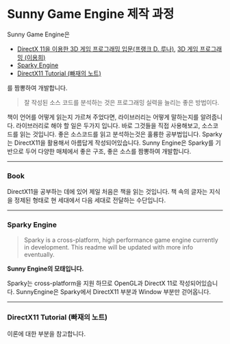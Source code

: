 # Sunny Game Engine 제작 과정

Sunny Game Engine은

- [DirectX 11을 이용한 3D 게임 프로그래밍 입문(프랭크 D. 루나)](http://www.hanbit.co.kr/store/books/look.php?p_code=B7322464193), [3D 게임 프로그래밍 (이용희)](https://www.freelec.co.kr/book/catalogue_view.asp?UID=126)
- [Sparky Engine](https://github.com/TheCherno/Sparky)
- [DirectX11 Tutorial (빠재의 노트)](http://ppparkje.tistory.com/category/%EA%B0%95%EC%A2%8C%EB%B2%88%EC%97%AD/DirectX%2011)

를 짬뽕하여 개발합니다.


> 잘 작성된 소스 코드를 분석하는 것은 프로그래밍 실력을 늘리는 좋은 방법이다.

책이 언어를 어떻게 읽는지 가르쳐 주었다면, 라이브러리는 어떻게 말하는지를 알려줍니다. 라이브러리로 해야 할 일은 두가지 입니다. 바로 그것들을 직접 사용해보고, 소스코드를 읽는 것입니다. 좋은 소스코드를 읽고 분석하는것은 훌륭한 공부법입니다. Sparky는 DirectX11을 활용해서 아름답게 작성되어있습니다. Sunny Engine은 Sparky를 기반으로 두어 다양한 매체에서 좋은 구조, 좋은 소스를 짬뽕하여 개발합니다.



---

### Book

DirectX11을 공부하는 데에 있어 제일 처음은 책을 읽는 것입니다. 책 속의 글자는 지식을 정제된 형태로 현 세대에서 다음 세대로 전달하는 수단입니다.

---

### Sparky Engine

> Sparky is a cross-platform, high performance game engine currently in development. This readme will be updated with more info eventually.

**Sunny Engine의 모태입니다.**

Sparky는 cross-platform을 지원 하므로 OpenGL과 DirectX 11로 작성되어있습니다. SunnyEngine은 Sparky에서 DirectX11 부분과 Window 부분만 걷어옵니다.


---

### DirectX11 Tutorial (빠재의 노트)

이론에 대한 부분을 참고합니다.
